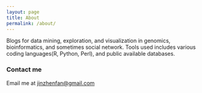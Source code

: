 ```yaml
---
layout: page
title: About
permalink: /about/
---
```


Blogs for data mining, exploration, and visualization in genomics, bioinformatics, and sometimes social network. 
Tools used includes various coding languages(R, Python, Perl), and public available databases.

### Contact me

Email me at [jinzhenfan@gmail.com](mailto:jinzhenfan@gmail.com)
